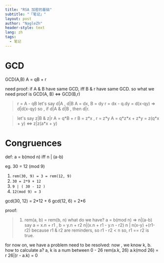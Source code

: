 ```yaml
---
title: "RSA 加密的基础"
subtitle: "「笔记」"
layout: post
author: "NagleZh"
header-style: text
lang: zh
tags:
  - 笔记
---
```


# GCD

GCD(A,B) A = qB + r

need proof: if A & B have same GCD, iff B & r have same GCD. 
so what we need proof is GCD(A, B) <=> GCD(B,r) 

>   r = A - qB 
>    let's say d|A , d|B
>    A = dx, B = dy 
>    r = dx - q.dy = d(x-qy) => d|d(x-qy)
>    so , if d|A & d|B , then d|r. 

> let's say z|B & z|r
>  A = q\*B + r
>  B = z\*x , r = z\*y
>  A = q\*z\*x + z\*y = z(q\*x + y) <=> z|z(a\*x + y)



# Congruences

def: a = b(mod n) iff n | (a-b)

eg. 
30 = 12 (mod 9) 
1. `rem(30, 9) = 3 = rem(12, 9)`
2. `30 = 2*9 + 12`
3. `9 | ( 30 - 12 )`
4. `12(mod 9) = 3`

gcd(30, 12) = 2\*12 + 6
gcd(12, 6) = 2\*6

proof:

> 1. rem(a, b) = rem(b, n)
> what do we have? 
> a = b(mod n) => n|(a-b) 
> say a = x.n + r1 , b = y.n + r2
> n|(x.n + r1 - y.n - r2)
> n | n(x-y) +(r1-r2)
> because r1 & r2 are reminders, so r1 - r2  < n
> so, r1 == r2 is true.

for now on, we have a problem need to be resolved: 
now , we know k, b. how to calculate a?
a, k is a num between 0 - 26
rem(a.k, 26)
a.k(mod 26) = r
26\|(r - a.k) = 0


